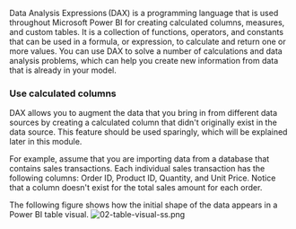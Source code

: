 Data Analysis Expressions (DAX) is a programming language that is used throughout Microsoft Power BI for creating calculated columns, measures, and custom tables. It is a collection of functions, operators, and constants that can be used in a formula, or expression, to calculate and return one or more values. You can use DAX to solve a number of calculations and data analysis problems, which can help you create new information from data that is already in your model.

### Use calculated columns

DAX allows you to augment the data that you bring in from different data sources by creating a calculated column that didn't originally exist in the data source. This feature should be used sparingly, which will be explained later in this module.

For example, assume that you are importing data from a database that contains sales transactions. Each individual sales transaction has the following columns: Order ID, Product ID, Quantity, and Unit Price. Notice that a column doesn't exist for the total sales amount for each order.

The following figure shows how the initial shape of the data appears in a Power BI table visual.
![02-table-visual-ss.png](https://dphi-live.s3.amazonaws.com/media_uploads/02-table-visual-ss_230ea0962ae740089be180f2bc559b78.png)